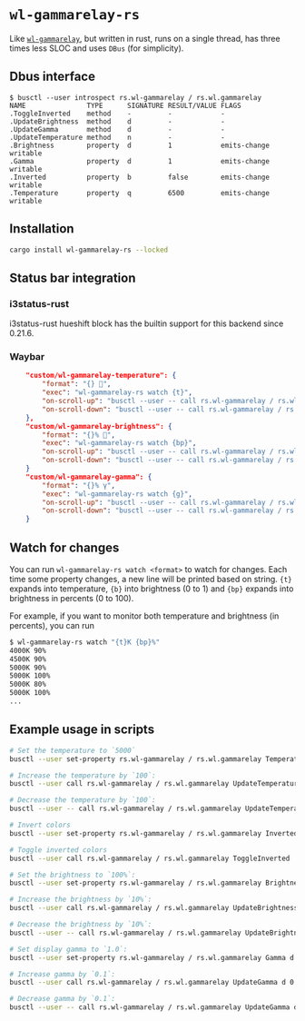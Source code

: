# `wl-gammarelay-rs`

Like [`wl-gammarelay`](https://github.com/jeremija/wl-gammarelay), but written in rust, runs on a single thread, has three times less SLOC and uses `DBus` (for simplicity).

## Dbus interface

```
$ busctl --user introspect rs.wl-gammarelay / rs.wl.gammarelay
NAME               TYPE      SIGNATURE RESULT/VALUE FLAGS
.ToggleInverted    method    -         -            -
.UpdateBrightness  method    d         -            -
.UpdateGamma       method    d         -            -
.UpdateTemperature method    n         -            -
.Brightness        property  d         1            emits-change writable
.Gamma             property  d         1            emits-change writable
.Inverted          property  b         false        emits-change writable
.Temperature       property  q         6500         emits-change writable
```

## Installation

```sh
cargo install wl-gammarelay-rs --locked
```

## Status bar integration

### i3status-rust

i3status-rust hueshift block has the builtin support for this backend since 0.21.6.

### Waybar

```json
    "custom/wl-gammarelay-temperature": {
        "format": "{} ",
        "exec": "wl-gammarelay-rs watch {t}",
        "on-scroll-up": "busctl --user -- call rs.wl-gammarelay / rs.wl.gammarelay UpdateTemperature n +100",
        "on-scroll-down": "busctl --user -- call rs.wl-gammarelay / rs.wl.gammarelay UpdateTemperature n -100"
    },
    "custom/wl-gammarelay-brightness": {
        "format": "{}% ",
        "exec": "wl-gammarelay-rs watch {bp}",
        "on-scroll-up": "busctl --user -- call rs.wl-gammarelay / rs.wl.gammarelay UpdateBrightness d +0.02",
        "on-scroll-down": "busctl --user -- call rs.wl-gammarelay / rs.wl.gammarelay UpdateBrightness d -0.02"
    }
    "custom/wl-gammarelay-gamma": {
        "format": "{}% γ",
        "exec": "wl-gammarelay-rs watch {g}",
        "on-scroll-up": "busctl --user -- call rs.wl-gammarelay / rs.wl.gammarelay UpdateGamma d +0.02",
        "on-scroll-down": "busctl --user -- call rs.wl-gammarelay / rs.wl.gammarelay UpdateGamma d -0.02"
    }
```

## Watch for changes

You can run `wl-gammarelay-rs watch <format>` to watch for changes. Each time some property changes, a new line will be printed based on <format> string. `{t}` expands into temperature, `{b}` into brightness (0 to 1) and `{bp}` expands into brightness in percents (0 to 100).

For example, if you want to monitor both temperature and brightness (in percents), you can run
```sh
$ wl-gammarelay-rs watch "{t}K {bp}%"
4000K 90%
4500K 90%
5000K 90%
5000K 100%
5000K 80%
5000K 100%
...
```

## Example usage in scripts

```sh
# Set the temperature to `5000`
busctl --user set-property rs.wl-gammarelay / rs.wl.gammarelay Temperature q 5000

# Increase the temperature by `100`:
busctl --user call rs.wl-gammarelay / rs.wl.gammarelay UpdateTemperature n 100

# Decrease the temperature by `100`:
busctl --user -- call rs.wl-gammarelay / rs.wl.gammarelay UpdateTemperature n -100

# Invert colors
busctl --user set-property rs.wl-gammarelay / rs.wl.gammarelay Inverted b true

# Toggle inverted colors
busctl --user call rs.wl-gammarelay / rs.wl.gammarelay ToggleInverted

# Set the brightness to `100%`:
busctl --user set-property rs.wl-gammarelay / rs.wl.gammarelay Brightness d 1

# Increase the brightness by `10%`:
busctl --user call rs.wl-gammarelay / rs.wl.gammarelay UpdateBrightness d 0.1

# Decrease the brightness by `10%`:
busctl --user -- call rs.wl-gammarelay / rs.wl.gammarelay UpdateBrightness d -0.1

# Set display gamma to `1.0`:
busctl --user set-property rs.wl-gammarelay / rs.wl.gammarelay Gamma d 1

# Increase gamma by `0.1`:
busctl --user call rs.wl-gammarelay / rs.wl.gammarelay UpdateGamma d 0.1

# Decrease gamma by `0.1`:
busctl --user -- call rs.wl-gammarelay / rs.wl.gammarelay UpdateGamma d -0.1
```
